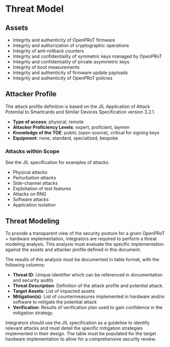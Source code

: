 # Threat Model

## Assets

-   Integrity and authenticity of OpenPRoT firmware
-   Integrity and authorization of cryptographic operations
-   Integrity of anti-rollback counters
-   Integrity and confidentiality of symmetric keys managed by OpenPRoT
-   Integrity and confidentiality of private asymmetric keys
-   Integrity of boot measurements
-   Integrity and authenticity of firmware update payloads
-   Integrity and authenticity of OpenPRoT policies

## Attacker Profile

The attack profile definition is based on the JIL Application of Attack
Potential to Smartcards and Similar Devices Specification version 3.2.1.

-   **Type of access**: physical, remote
-   **Attacker Proficiency Levels**: expert, proficient, laymen
-   **Knowledge of the TOE**: public (open source), critical for signing keys
-   **Equipment**: none, standard, specialized, bespoke

### Attacks within Scope

See the JIL specification for examples of attacks.

-   Physical attacks
-   Perturbation attacks
-   Side-channel attacks
-   Exploitation of test features
-   Attacks on RNG
-   Software attacks
-   Application isolation

## Threat Modeling

To provide a transparent view of the security posture for a given OpenPRoT +
hardware implementation, integrators are required to perform a threat modeling
analysis. This analysis must evaluate the specific implementation against the
assets and attacker profile defined in this document.

The results of this analysis must be documented in table format, with the
following columns:

-   **Threat ID**: Unique identifier which can be referenced in documentation and
    security audits
-   **Threat Description**: Definition of the attack profile and potential attack.
-   **Target Assets**: List of impacted assets
-   **Mitigation(s)**: List of countermeasures implemented in hardware and/or
    software to mitigate the potential attack
-   **Verification**: Results of verification plan used to gain confidence in the
    mitigation strategy.

Integrators should use the JIL specification as a guideline to identify relevant
attacks and must detail the specific mitigation strategies implemented in their
design. The table must be populated for the target hardware implementation to
allow for a comprehensive security review.
